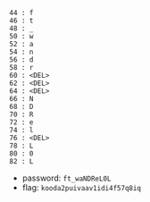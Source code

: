 ```
44 : f
46 : t
48 : _
50 : w
52 : a
54 : n
56 : d
58 : r
60 : <DEL> 
62 : <DEL> 
64 : <DEL> 
66 : N
68 : D
70 : R
72 : e
74 : l
76 : <DEL>
78 : L
80 : 0
82 : L
```
- password: `ft_waNDReL0L`
- flag: `kooda2puivaav1idi4f57q8iq`
